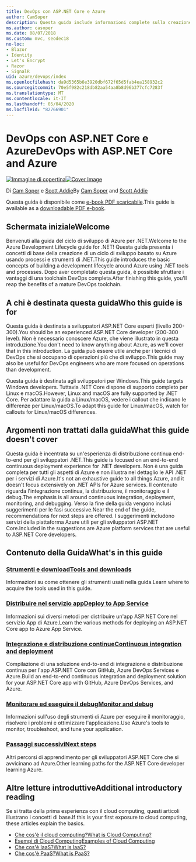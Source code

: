 ```yaml
---
title: DevOps con ASP.NET Core e Azure
author: CamSoper
description: Questa guida include informazioni complete sulla creazione di una pipeline DevOps per un'app ASP.NET Core ospitata in Azure.
ms.author: casoper
ms.date: 08/07/2018
ms.custom: mvc, seodec18
no-loc:
- Blazor
- Identity
- Let's Encrypt
- Razor
- SignalR
uid: azure/devops/index
ms.openlocfilehash: da9d5365b6e3920dbf672f65d5fab4ea158932c2
ms.sourcegitcommit: 70e5f982c218db82aa54aa8b8d96b377cfc7283f
ms.translationtype: MT
ms.contentlocale: it-IT
ms.lasthandoff: 05/04/2020
ms.locfileid: "82766901"
---
```

# <a name="devops-with-aspnet-core-and-azure"></a><span data-ttu-id="43156-103">DevOps con ASP.NET Core e Azure</span><span class="sxs-lookup"><span data-stu-id="43156-103">DevOps with ASP.NET Core and Azure</span></span>

<span data-ttu-id="43156-104">[![Immagine di copertina](./media/cover-large.png)](https://aka.ms/devopsbook)</span><span class="sxs-lookup"><span data-stu-id="43156-104">[![Cover Image](./media/cover-large.png)](https://aka.ms/devopsbook)</span></span>

<span data-ttu-id="43156-105">Di [Cam Soper](https://twitter.com/camsoper) e [Scott Addie](https://twitter.com/scottaddie)</span><span class="sxs-lookup"><span data-stu-id="43156-105">By [Cam Soper](https://twitter.com/camsoper) and [Scott Addie](https://twitter.com/scottaddie)</span></span>

<span data-ttu-id="43156-106">Questa guida è disponibile come [e-book PDF scaricabile](https://aka.ms/devopsbook).</span><span class="sxs-lookup"><span data-stu-id="43156-106">This guide is available as a [downloadable PDF e-book](https://aka.ms/devopsbook).</span></span>

## <a name="welcome"></a><span data-ttu-id="43156-107">Schermata iniziale</span><span class="sxs-lookup"><span data-stu-id="43156-107">Welcome</span></span> 

<span data-ttu-id="43156-108">Benvenuti alla guida del ciclo di sviluppo di Azure per .NET.</span><span class="sxs-lookup"><span data-stu-id="43156-108">Welcome to the Azure Development Lifecycle guide for .NET!</span></span> <span data-ttu-id="43156-109">Questa guida presenta i concetti di base della creazione di un ciclo di sviluppo basato su Azure usando processi e strumenti di .NET.</span><span class="sxs-lookup"><span data-stu-id="43156-109">This guide introduces the basic concepts of building a development lifecycle around Azure using .NET tools and processes.</span></span> <span data-ttu-id="43156-110">Dopo aver completato questa guida, è possibile sfruttare i vantaggi di una toolchain DevOps completa.</span><span class="sxs-lookup"><span data-stu-id="43156-110">After finishing this guide, you'll reap the benefits of a mature DevOps toolchain.</span></span>

## <a name="who-this-guide-is-for"></a><span data-ttu-id="43156-111">A chi è destinata questa guida</span><span class="sxs-lookup"><span data-stu-id="43156-111">Who this guide is for</span></span>

<span data-ttu-id="43156-112">Questa guida è destinata a sviluppatori ASP.NET Core esperti (livello 200-300).</span><span class="sxs-lookup"><span data-stu-id="43156-112">You should be an experienced ASP.NET Core developer (200-300 level).</span></span> <span data-ttu-id="43156-113">Non è necessario conoscere Azure, che viene illustrato in questa introduzione.</span><span class="sxs-lookup"><span data-stu-id="43156-113">You don't need to know anything about Azure, as we'll cover that in this introduction.</span></span> <span data-ttu-id="43156-114">La guida può essere utile anche per i tecnici di DevOps che si occupano di operazioni più che di sviluppo.</span><span class="sxs-lookup"><span data-stu-id="43156-114">This guide may also be useful for DevOps engineers who are more focused on operations than development.</span></span>

<span data-ttu-id="43156-115">Questa guida è destinata agli sviluppatori per Windows.</span><span class="sxs-lookup"><span data-stu-id="43156-115">This guide targets Windows developers.</span></span> <span data-ttu-id="43156-116">Tuttavia .NET Core dispone di supporto completo per Linux e macOS.</span><span class="sxs-lookup"><span data-stu-id="43156-116">However, Linux and macOS are fully supported by .NET Core.</span></span> <span data-ttu-id="43156-117">Per adattare la guida a Linux/macOS, vedere i callout che indicano le differenze per Linux/macOS.</span><span class="sxs-lookup"><span data-stu-id="43156-117">To adapt this guide for Linux/macOS, watch for callouts for Linux/macOS differences.</span></span>

## <a name="what-this-guide-doesnt-cover"></a><span data-ttu-id="43156-118">Argomenti non trattati dalla guida</span><span class="sxs-lookup"><span data-stu-id="43156-118">What this guide doesn't cover</span></span>

<span data-ttu-id="43156-119">Questa guida è incentrata su un'esperienza di distribuzione continua end-to-end per gli sviluppatori .NET.</span><span class="sxs-lookup"><span data-stu-id="43156-119">This guide is focused on an end-to-end continuous deployment experience for .NET developers.</span></span> <span data-ttu-id="43156-120">Non è una guida completa per tutti gli aspetti di Azure e non illustra nel dettaglio le API .NET per i servizi di Azure.</span><span class="sxs-lookup"><span data-stu-id="43156-120">It's not an exhaustive guide to all things Azure, and it doesn't focus extensively on .NET APIs for Azure services.</span></span> <span data-ttu-id="43156-121">Il contenuto riguarda l'integrazione continua, la distribuzione, il monitoraggio e il debug.</span><span class="sxs-lookup"><span data-stu-id="43156-121">The emphasis is all around continuous integration, deployment, monitoring, and debugging.</span></span> <span data-ttu-id="43156-122">Verso la fine della guida vengono inclusi suggerimenti per le fasi successive.</span><span class="sxs-lookup"><span data-stu-id="43156-122">Near the end of the guide, recommendations for next steps are offered.</span></span> <span data-ttu-id="43156-123">I suggerimenti includono servizi della piattaforma Azure utili per gli sviluppatori ASP.NET Core.</span><span class="sxs-lookup"><span data-stu-id="43156-123">Included in the suggestions are Azure platform services that are useful to ASP.NET Core developers.</span></span>

## <a name="whats-in-this-guide"></a><span data-ttu-id="43156-124">Contenuto della Guida</span><span class="sxs-lookup"><span data-stu-id="43156-124">What's in this guide</span></span>

### <a name="tools-and-downloads"></a>[<span data-ttu-id="43156-125">Strumenti e download</span><span class="sxs-lookup"><span data-stu-id="43156-125">Tools and downloads</span></span>](xref:azure/devops/tools-and-downloads)

<span data-ttu-id="43156-126">Informazioni su come ottenere gli strumenti usati nella guida.</span><span class="sxs-lookup"><span data-stu-id="43156-126">Learn where to acquire the tools used in this guide.</span></span>

### <a name="deploy-to-app-service"></a>[<span data-ttu-id="43156-127">Distribuire nel servizio app</span><span class="sxs-lookup"><span data-stu-id="43156-127">Deploy to App Service</span></span>](xref:azure/devops/deploy-to-app-service)

<span data-ttu-id="43156-128">Informazioni sui diversi metodi per distribuire un'app ASP.NET Core nel servizio App di Azure.</span><span class="sxs-lookup"><span data-stu-id="43156-128">Learn the various methods for deploying an ASP.NET Core app to Azure App Service.</span></span>

### <a name="continuous-integration-and-deployment"></a>[<span data-ttu-id="43156-129">Integrazione e distribuzione continue</span><span class="sxs-lookup"><span data-stu-id="43156-129">Continuous integration and deployment</span></span>](xref:azure/devops/cicd)

<span data-ttu-id="43156-130">Compilazione di una soluzione end-to-end di integrazione e distribuzione continua per l'app ASP.NET Core con GitHub, Azure DevOps Services e Azure.</span><span class="sxs-lookup"><span data-stu-id="43156-130">Build an end-to-end continuous integration and deployment solution for your ASP.NET Core app with GitHub, Azure DevOps Services, and Azure.</span></span>

### <a name="monitor-and-debug"></a>[<span data-ttu-id="43156-131">Monitorare ed eseguire il debug</span><span class="sxs-lookup"><span data-stu-id="43156-131">Monitor and debug</span></span>](xref:azure/devops/monitor)

<span data-ttu-id="43156-132">Informazioni sull'uso degli strumenti di Azure per eseguire il monitoraggio, risolvere i problemi e ottimizzare l'applicazione.</span><span class="sxs-lookup"><span data-stu-id="43156-132">Use Azure's tools to monitor, troubleshoot, and tune your application.</span></span>

### <a name="next-steps"></a>[<span data-ttu-id="43156-133">Passaggi successivi</span><span class="sxs-lookup"><span data-stu-id="43156-133">Next steps</span></span>](xref:azure/devops/next-steps)

<span data-ttu-id="43156-134">Altri percorsi di apprendimento per gli sviluppatori ASP.NET Core che si avvicinano ad Azure.</span><span class="sxs-lookup"><span data-stu-id="43156-134">Other learning paths for the ASP.NET Core developer learning Azure.</span></span>

## <a name="additional-introductory-reading"></a><span data-ttu-id="43156-135">Altre letture introduttive</span><span class="sxs-lookup"><span data-stu-id="43156-135">Additional introductory reading</span></span>

<span data-ttu-id="43156-136">Se si tratta della prima esperienza con il cloud computing, questi articoli illustrano i concetti di base.</span><span class="sxs-lookup"><span data-stu-id="43156-136">If this is your first exposure to cloud computing, these articles explain the basics.</span></span>

* [<span data-ttu-id="43156-137">Che cos'è il cloud computing?</span><span class="sxs-lookup"><span data-stu-id="43156-137">What is Cloud Computing?</span></span>](https://azure.microsoft.com/overview/what-is-cloud-computing/)
* [<span data-ttu-id="43156-138">Esempi di Cloud Computing</span><span class="sxs-lookup"><span data-stu-id="43156-138">Examples of Cloud Computing</span></span>](https://azure.microsoft.com/overview/examples-of-cloud-computing/)
* [<span data-ttu-id="43156-139">Che cos'è IaaS?</span><span class="sxs-lookup"><span data-stu-id="43156-139">What is IaaS?</span></span>](https://azure.microsoft.com/overview/what-is-iaas/)
* [<span data-ttu-id="43156-140">Che cos'è PaaS?</span><span class="sxs-lookup"><span data-stu-id="43156-140">What is PaaS?</span></span>](https://azure.microsoft.com/overview/what-is-paas/)
